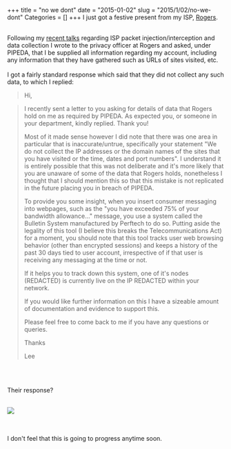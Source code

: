 +++
title = "no we dont"
date = "2015-01-02"
slug = "2015/1/02/no-we-dont"
Categories = []
+++
I just got a festive present from my ISP, <a href="http://www.rogers.com">Rogers</a>.<br /><br />

Following my <a href="http://blog.squarelemon.com/blog/2014/10/29/corporation-in-the-middle/">recent <a href="http://blog.squarelemon.com/blog/2014/12/24/bsides-toronto-video-and-slides/">talks</a> regarding ISP packet injection/interception and data collection I wrote to the privacy officer at Rogers and asked, under PIPEDA, that I be supplied all information regarding my account, including any information that they have gathered such as URLs of sites visited, etc.<br />
<br />
I got a fairly standard response which said that they did not collect any such data, to which I replied:<!-- More -->
<br />

> Hi,

> I recently sent a letter to you asking for details of data that Rogers hold on
> me as required by PIPEDA.  As expected you, or someone in your department,
> kindly replied.  Thank you!
> 
> Most of it made sense however I did note that there was one area in particular
> that is inaccurate/untrue, specifically your statement "We do not collect the
> IP addresses or the domain names of the sites that you have visited or the
> time, dates and port numbers".  I understand it is entirely possible that this
> was not deliberate and it's more likely that you are unaware of some of the
> data that Rogers holds, nonetheless I thought that I should mention this so
> that this mistake is not replicated in the future placing you in breach of
> PIPEDA.
> 
> To provide you some insight, when you insert consumer messaging into webpages,
> such as the "you have exceeded 75% of your bandwidth allowance..." message, you
> use a system called the Bulletin System manufactured by Perftech to do so.
> Putting aside the legality of this tool (I believe this breaks the
> Telecommunications Act) for a moment, you should note that this tool tracks
> user web browsing behavior (other than encrypted sessions) and keeps a history
> of the past 30 days tied to user account, irrespective of if that user is
> receiving any messaging at the time or not.
> 
> If it helps you to track down this system, one of it's nodes (REDACTED) is
> currently live on the IP REDACTED within your network.
> 
> If you would like further information on this I have a sizeable amount of
> documentation and evidence to support this.
> 
> Please feel free to come back to me if you have any questions or queries.
> 
> Thanks
> 
> 	Lee
> 
<br /><br />

Their response?<br /><br />

<img src="/images/corp_in_the_middle/rogers_letter_update.jpeg">

<br /><br />
I don't feel that this is going to progress anytime soon.
